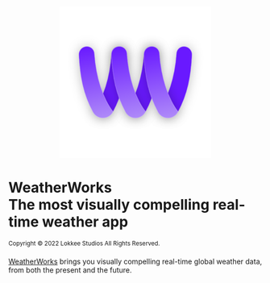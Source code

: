 <div align="center">
 <img src="icons/logo.svg" width="300"/>
</div>

# WeatherWorks</br>The most visually compelling real-time weather app

<sup>Copyright &copy; 2022 Lokkee Studios All Rights Reserved.</sup>

[WeatherWorks](https://weatherworks.lokkeestudios.com) brings you visually compelling real-time global weather data, from both the present and the future.

